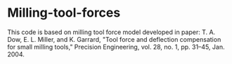 # Milling-tool-forces

This code is based on milling tool force model developed in paper:
T. A. Dow, E. L. Miller, and K. Garrard, "Tool force and deflection compensation for small milling tools," Precision Engineering, vol. 28, no. 1, pp. 31–45, Jan. 2004.

